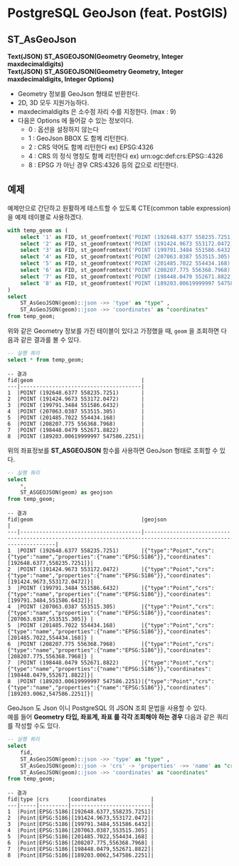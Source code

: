 # PostgreSQL GeoJson (feat. PostGIS)

## ST_AsGeoJson

**Text(JSON) ST_ASGEOJSON(Geometry Geometry, Integer maxdecimaldigits)**   
**Text(JSON) ST_ASGEOJSON(Geometry Geometry, Integer maxdecimaldigits, Integer Options)**

- Geometry 정보를 GeoJson 형태로 반환한다.
- 2D, 3D 모두 지원가능하다.
- maxdecimaldigits 은 소수점 자리 수를 지정한다. (max : 9)
- 다음은 Options 에 들어갈 수 있는 정보이다.
    - 0 : 옵션을 설정하지 않는다
    - 1 : GeoJson BBOX 도 함께 리턴한다.
    - 2 : CRS 약어도 함께 리턴한다 ex) EPSG:4326
    - 4 : CRS 의 정식 명칭도 함께 리턴한다 ex) urn:ogc:def:crs:EPSG::4326
    - 8 : EPSG 가 아닌 경우 CRS:4326 등의 값으로 리턴한다.

## 예제

예제만으로 간단하고 원활하게 테스트할 수 있도록 CTE(common table expression) 을 예제 테이블로 사용하겠다.

```sql
with temp_geom as (
    select '1' as FID, st_geomfromtext('POINT (192648.6377 558235.7251)', 5186) as GEOM union all
    select '2' as FID, st_geomfromtext('POINT (191424.9673 553172.0472)', 5186) as GEOM union all
    select '3' as FID, st_geomfromtext('POINT (199791.3484 551586.6432)', 5186) as GEOM union all
    select '4' as FID, st_geomfromtext('POINT (207063.0387 553515.305)', 5186) as GEOM union all
    select '5' as FID, st_geomfromtext('POINT (201485.7022 554434.168)', 5186) as GEOM union all
    select '6' as FID, st_geomfromtext('POINT (208207.775 556368.7968)', 5186) as GEOM union all
    select '7' as FID, st_geomfromtext('POINT (198448.0479 552671.8822)', 5186) as GEOM union all
    select '8' as FID, st_geomfromtext('POINT (189203.00619999997 547586.2251)', 5186) as GEOM
)
select
	ST_AsGeoJSON(geom)::json ->> 'type' as "type" ,
	ST_AsGeoJSON(geom)::json ->> 'coordinates' as "coordinates"
from temp_geom;
```

위와 같은 Geometry 정보를 가진 테이블이 있다고 가정했을 때, ```geom``` 을 조회하면 다음과 같은 결과를 볼 수 있다. 

```sql
-- 실행 쿼리
select * from temp_geom;
```

```
-- 결과
fid|geom                                  |
---|--------------------------------------|
1  |POINT (192648.6377 558235.7251)       |
2  |POINT (191424.9673 553172.0472)       |
3  |POINT (199791.3484 551586.6432)       |
4  |POINT (207063.0387 553515.305)        |
5  |POINT (201485.7022 554434.168)        |
6  |POINT (208207.775 556368.7968)        |
7  |POINT (198448.0479 552671.8822)       |
8  |POINT (189203.00619999997 547586.2251)|
```

위의 좌표정보를 **ST_ASGEOJSON** 함수를 사용하면 GeoJson 형태로 조회할 수 있다.

```sql
-- 실행 쿼리
select
    *,
    ST_ASGEOJSON(geom) as geojson
from temp_geom;
```

```
-- 결과
fid|geom                                  |geojson                                                                                                    |
---|--------------------------------------|----------------------------------------------------------------------------------------------------------------|
1  |POINT (192648.6377 558235.7251)       |{"type":"Point","crs":{"type":"name","properties":{"name":"EPSG:5186"}},"coordinates":[192648.6377,558235.7251]}|
2  |POINT (191424.9673 553172.0472)       |{"type":"Point","crs":{"type":"name","properties":{"name":"EPSG:5186"}},"coordinates":[191424.9673,553172.0472]}|
3  |POINT (199791.3484 551586.6432)       |{"type":"Point","crs":{"type":"name","properties":{"name":"EPSG:5186"}},"coordinates":[199791.3484,551586.6432]}|
4  |POINT (207063.0387 553515.305)        |{"type":"Point","crs":{"type":"name","properties":{"name":"EPSG:5186"}},"coordinates":[207063.0387,553515.305]} |
5  |POINT (201485.7022 554434.168)        |{"type":"Point","crs":{"type":"name","properties":{"name":"EPSG:5186"}},"coordinates":[201485.7022,554434.168]} |
6  |POINT (208207.775 556368.7968)        |{"type":"Point","crs":{"type":"name","properties":{"name":"EPSG:5186"}},"coordinates":[208207.775,556368.7968]} |
7  |POINT (198448.0479 552671.8822)       |{"type":"Point","crs":{"type":"name","properties":{"name":"EPSG:5186"}},"coordinates":[198448.0479,552671.8822]}|
8  |POINT (189203.00619999997 547586.2251)|{"type":"Point","crs":{"type":"name","properties":{"name":"EPSG:5186"}},"coordinates":[189203.0062,547586.2251]}|
```

GeoJson 도 Json 이니 PostgreSQL 의 JSON 조회 문법을 사용할 수 있다.   
예를 들어 **Geometry 타입, 좌표계, 좌표 를 각각 조회해야 하는 경우** 다음과 같은 쿼리를 작성할 수도 있다.

```sql
-- 실행 쿼리
select
    fid,
    ST_AsGeoJSON(geom)::json ->> 'type' as "type" ,
	ST_AsGeoJSON(geom)::json -> 'crs' -> 'properties' ->> 'name' as "crs",
	ST_AsGeoJSON(geom)::json ->> 'coordinates' as "coordinates"
from temp_geom;
```

```
-- 결과
fid|type |crs      |coordinates              |
---|-----|---------|-------------------------|
1  |Point|EPSG:5186|[192648.6377,558235.7251]|
2  |Point|EPSG:5186|[191424.9673,553172.0472]|
3  |Point|EPSG:5186|[199791.3484,551586.6432]|
4  |Point|EPSG:5186|[207063.0387,553515.305] |
5  |Point|EPSG:5186|[201485.7022,554434.168] |
6  |Point|EPSG:5186|[208207.775,556368.7968] |
7  |Point|EPSG:5186|[198448.0479,552671.8822]|
8  |Point|EPSG:5186|[189203.0062,547586.2251]|
```